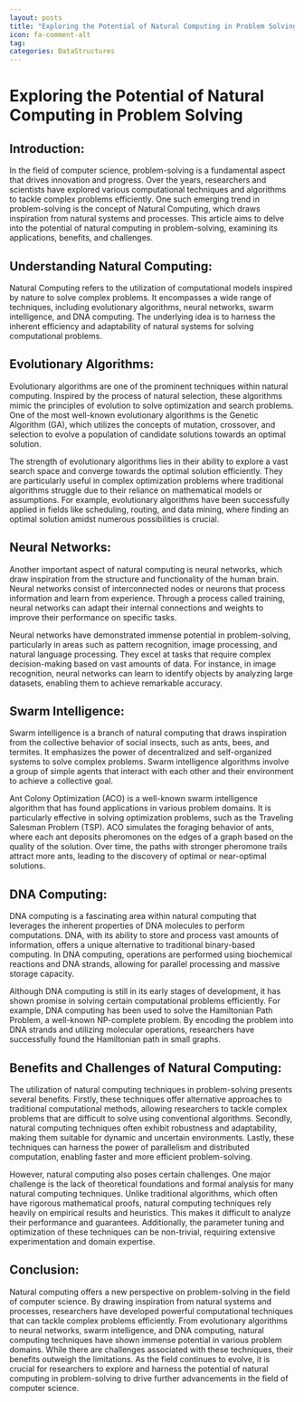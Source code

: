 ```yaml
---
layout: posts
title: "Exploring the Potential of Natural Computing in Problem Solving"
icon: fa-comment-alt
tag:      
categories: DataStructures
---
```



# Exploring the Potential of Natural Computing in Problem Solving

## Introduction:

In the field of computer science, problem-solving is a fundamental aspect that drives innovation and progress. Over the years, researchers and scientists have explored various computational techniques and algorithms to tackle complex problems efficiently. One such emerging trend in problem-solving is the concept of Natural Computing, which draws inspiration from natural systems and processes. This article aims to delve into the potential of natural computing in problem-solving, examining its applications, benefits, and challenges.

## Understanding Natural Computing:

Natural Computing refers to the utilization of computational models inspired by nature to solve complex problems. It encompasses a wide range of techniques, including evolutionary algorithms, neural networks, swarm intelligence, and DNA computing. The underlying idea is to harness the inherent efficiency and adaptability of natural systems for solving computational problems.

## Evolutionary Algorithms:

Evolutionary algorithms are one of the prominent techniques within natural computing. Inspired by the process of natural selection, these algorithms mimic the principles of evolution to solve optimization and search problems. One of the most well-known evolutionary algorithms is the Genetic Algorithm (GA), which utilizes the concepts of mutation, crossover, and selection to evolve a population of candidate solutions towards an optimal solution.

The strength of evolutionary algorithms lies in their ability to explore a vast search space and converge towards the optimal solution efficiently. They are particularly useful in complex optimization problems where traditional algorithms struggle due to their reliance on mathematical models or assumptions. For example, evolutionary algorithms have been successfully applied in fields like scheduling, routing, and data mining, where finding an optimal solution amidst numerous possibilities is crucial.

## Neural Networks:

Another important aspect of natural computing is neural networks, which draw inspiration from the structure and functionality of the human brain. Neural networks consist of interconnected nodes or neurons that process information and learn from experience. Through a process called training, neural networks can adapt their internal connections and weights to improve their performance on specific tasks.

Neural networks have demonstrated immense potential in problem-solving, particularly in areas such as pattern recognition, image processing, and natural language processing. They excel at tasks that require complex decision-making based on vast amounts of data. For instance, in image recognition, neural networks can learn to identify objects by analyzing large datasets, enabling them to achieve remarkable accuracy.

## Swarm Intelligence:

Swarm intelligence is a branch of natural computing that draws inspiration from the collective behavior of social insects, such as ants, bees, and termites. It emphasizes the power of decentralized and self-organized systems to solve complex problems. Swarm intelligence algorithms involve a group of simple agents that interact with each other and their environment to achieve a collective goal.

Ant Colony Optimization (ACO) is a well-known swarm intelligence algorithm that has found applications in various problem domains. It is particularly effective in solving optimization problems, such as the Traveling Salesman Problem (TSP). ACO simulates the foraging behavior of ants, where each ant deposits pheromones on the edges of a graph based on the quality of the solution. Over time, the paths with stronger pheromone trails attract more ants, leading to the discovery of optimal or near-optimal solutions.

## DNA Computing:

DNA computing is a fascinating area within natural computing that leverages the inherent properties of DNA molecules to perform computations. DNA, with its ability to store and process vast amounts of information, offers a unique alternative to traditional binary-based computing. In DNA computing, operations are performed using biochemical reactions and DNA strands, allowing for parallel processing and massive storage capacity.

Although DNA computing is still in its early stages of development, it has shown promise in solving certain computational problems efficiently. For example, DNA computing has been used to solve the Hamiltonian Path Problem, a well-known NP-complete problem. By encoding the problem into DNA strands and utilizing molecular operations, researchers have successfully found the Hamiltonian path in small graphs.

## Benefits and Challenges of Natural Computing:

The utilization of natural computing techniques in problem-solving presents several benefits. Firstly, these techniques offer alternative approaches to traditional computational methods, allowing researchers to tackle complex problems that are difficult to solve using conventional algorithms. Secondly, natural computing techniques often exhibit robustness and adaptability, making them suitable for dynamic and uncertain environments. Lastly, these techniques can harness the power of parallelism and distributed computation, enabling faster and more efficient problem-solving.

However, natural computing also poses certain challenges. One major challenge is the lack of theoretical foundations and formal analysis for many natural computing techniques. Unlike traditional algorithms, which often have rigorous mathematical proofs, natural computing techniques rely heavily on empirical results and heuristics. This makes it difficult to analyze their performance and guarantees. Additionally, the parameter tuning and optimization of these techniques can be non-trivial, requiring extensive experimentation and domain expertise.

## Conclusion:

Natural computing offers a new perspective on problem-solving in the field of computer science. By drawing inspiration from natural systems and processes, researchers have developed powerful computational techniques that can tackle complex problems efficiently. From evolutionary algorithms to neural networks, swarm intelligence, and DNA computing, natural computing techniques have shown immense potential in various problem domains. While there are challenges associated with these techniques, their benefits outweigh the limitations. As the field continues to evolve, it is crucial for researchers to explore and harness the potential of natural computing in problem-solving to drive further advancements in the field of computer science.